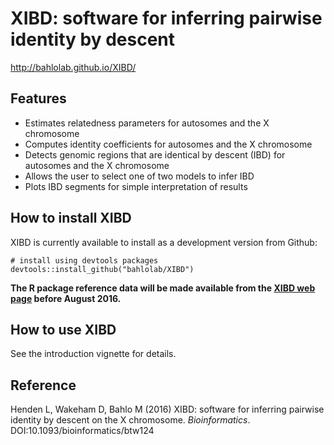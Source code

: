 # XIBD: software for inferring pairwise identity by descent

http://bahlolab.github.io/XIBD/

## Features

* Estimates relatedness parameters for autosomes and the X chromosome
* Computes identity coefficients for autosomes and the X chromosome
* Detects genomic regions that are identical by descent (IBD) for autosomes and the X chromosome
* Allows the user to select one of two models to infer IBD
* Plots IBD segments for simple interpretation of results


## How to install XIBD

XIBD is currently available to install as a development version from Github:

```{r}
# install using devtools packages
devtools::install_github("bahlolab/XIBD")
```

**The R package reference data will be made available from the [XIBD web page](http://bioinf.wehi.edu.au/software/XIBD/index.html) before August 2016.**


## How to use XIBD

See the introduction vignette for details.


## Reference

Henden L, Wakeham D, Bahlo M (2016) XIBD: software for inferring pairwise identity by descent on the X chromosome. *Bioinformatics*. DOI:10.1093/bioinformatics/btw124
